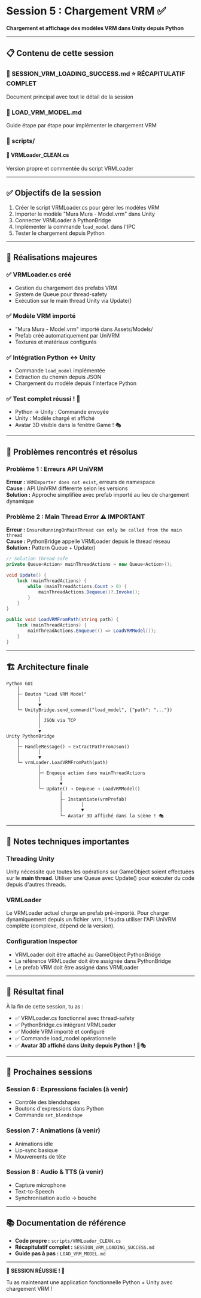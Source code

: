 # Session 5 : Chargement VRM ✅

**Chargement et affichage des modèles VRM dans Unity depuis Python**

---

## 📋 Contenu de cette session

### 📄 SESSION_VRM_LOADING_SUCCESS.md ⭐ RÉCAPITULATIF COMPLET
Document principal avec tout le détail de la session

### 📄 LOAD_VRM_MODEL.md
Guide étape par étape pour implémenter le chargement VRM

### 📂 scripts/
#### 📄 VRMLoader_CLEAN.cs
Version propre et commentée du script VRMLoader

---

## ✅ Objectifs de la session

1. Créer le script VRMLoader.cs pour gérer les modèles VRM
2. Importer le modèle "Mura Mura - Model.vrm" dans Unity
3. Connecter VRMLoader à PythonBridge
4. Implémenter la commande `load_model` dans l'IPC
5. Tester le chargement depuis Python

---

## 🎯 Réalisations majeures

### ✅ VRMLoader.cs créé
- Gestion du chargement des prefabs VRM
- System de Queue pour thread-safety
- Exécution sur le main thread Unity via Update()

### ✅ Modèle VRM importé
- "Mura Mura - Model.vrm" importé dans Assets/Models/
- Prefab créé automatiquement par UniVRM
- Textures et matériaux configurés

### ✅ Intégration Python ↔ Unity
- Commande `load_model` implémentée
- Extraction du chemin depuis JSON
- Chargement du modèle depuis l'interface Python

### ✅ Test complet réussi ! 🎉
- Python → Unity : Commande envoyée
- Unity : Modèle chargé et affiché
- Avatar 3D visible dans la fenêtre Game ! 🎭

---

## 🐛 Problèmes rencontrés et résolus

### Problème 1 : Erreurs API UniVRM
**Erreur :** `VRMImporter does not exist`, erreurs de namespace  
**Cause :** API UniVRM différente selon les versions  
**Solution :** Approche simplifiée avec prefab importé au lieu de chargement dynamique

### Problème 2 : Main Thread Error ⚠️ IMPORTANT
**Erreur :** `EnsureRunningOnMainThread can only be called from the main thread`  
**Cause :** PythonBridge appelle VRMLoader depuis le thread réseau  
**Solution :** Pattern Queue + Update()

```csharp
// Solution thread-safe
private Queue<Action> mainThreadActions = new Queue<Action>();

void Update() {
    lock (mainThreadActions) {
        while (mainThreadActions.Count > 0) {
            mainThreadActions.Dequeue()?.Invoke();
        }
    }
}

public void LoadVRMFromPath(string path) {
    lock (mainThreadActions) {
        mainThreadActions.Enqueue(() => LoadVRMModel());
    }
}
```

---

## 🏗️ Architecture finale

```
Python GUI
    │
    ├─ Bouton "Load VRM Model"
    │       │
    │       ▼
    └─ UnityBridge.send_command("load_model", {"path": "..."})
            │
            │ JSON via TCP
            │
            ▼
Unity PythonBridge
    │
    ├─ HandleMessage() → ExtractPathFromJson()
    │       │
    │       ▼
    └─ vrmLoader.LoadVRMFromPath(path)
            │
            ├─ Enqueue action dans mainThreadActions
            │       │
            │       ▼
            └─ Update() → Dequeue → LoadVRMModel()
                    │
                    ├─ Instantiate(vrmPrefab)
                    │       │
                    │       ▼
                    └─ Avatar 3D affiché dans la scène ! 🎭
```

---

## 📝 Notes techniques importantes

### Threading Unity
Unity nécessite que toutes les opérations sur GameObject soient effectuées sur le **main thread**. Utiliser une Queue avec Update() pour exécuter du code depuis d'autres threads.

### VRMLoader
Le VRMLoader actuel charge un prefab pré-importé. Pour charger dynamiquement depuis un fichier .vrm, il faudra utiliser l'API UniVRM complète (complexe, dépend de la version).

### Configuration Inspector
- VRMLoader doit être attaché au GameObject PythonBridge
- La référence VRMLoader doit être assignée dans PythonBridge
- Le prefab VRM doit être assigné dans VRMLoader

---

## 🎯 Résultat final

À la fin de cette session, tu as :
- ✅ VRMLoader.cs fonctionnel avec thread-safety
- ✅ PythonBridge.cs intégrant VRMLoader
- ✅ Modèle VRM importé et configuré
- ✅ Commande load_model opérationnelle
- ✅ **Avatar 3D affiché dans Unity depuis Python !** 🎉🎭

---

## 🚀 Prochaines sessions

### Session 6 : Expressions faciales (à venir)
- Contrôle des blendshapes
- Boutons d'expressions dans Python
- Commande `set_blendshape`

### Session 7 : Animations (à venir)
- Animations idle
- Lip-sync basique
- Mouvements de tête

### Session 8 : Audio & TTS (à venir)
- Capture microphone
- Text-to-Speech
- Synchronisation audio → bouche

---

## 📚 Documentation de référence

- **Code propre :** `scripts/VRMLoader_CLEAN.cs`
- **Récapitulatif complet :** `SESSION_VRM_LOADING_SUCCESS.md`
- **Guide pas à pas :** `LOAD_VRM_MODEL.md`

---

**🎊 SESSION RÉUSSIE ! 🎊**

Tu as maintenant une application fonctionnelle Python + Unity avec chargement VRM !
